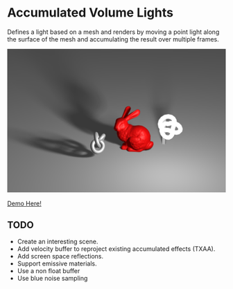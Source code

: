 # Accumulated Volume Lights

Defines a light based on a mesh and renders by moving a point light along the surface of the mesh and accumulating the result over multiple frames.

![](./docs/volumetric-lights.png)

[Demo Here!](https://gkjohnson.github.io/threejs-sandbox/volume-lights/)

## TODO
- Create an interesting scene.
- Add velocity buffer to reproject existing accumulated effects (TXAA).
- Add screen space reflections.
- Support emissive materials.
- Use a non float buffer
- Use blue noise sampling
